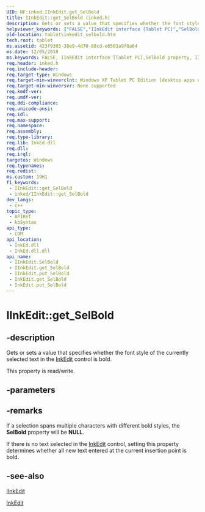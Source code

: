 ```yaml
---
UID: NF:inked.IInkEdit.get_SelBold
title: IInkEdit::get_SelBold (inked.h)
description: Gets or sets a value that specifies whether the font style of the currently selected text in the InkEdit control is bold.
helpviewer_keywords: ["FALSE","IInkEdit interface [Tablet PC]","SelBold property","IInkEdit.SelBold","IInkEdit.get_SelBold","IInkEdit::SelBold","IInkEdit::get_SelBold","IInkEdit::put_SelBold","InkEdit.get_SelBold","InkEdit.put_SelBold","NULL","SelBold property [Tablet PC]","SelBold property [Tablet PC]","IInkEdit interface","TRUE","get_SelBold","inked/IInkEdit::SelBold","inked/IInkEdit::get_SelBold","inked/IInkEdit::put_SelBold","put_SelBold","tablet.inkedit_selbold"]
old-location: tablet\inkedit_selbold.htm
tech.root: tablet
ms.assetid: 423f9303-38e9-4d70-88cd-e6503a9f0a64
ms.date: 12/05/2018
ms.keywords: FALSE, IInkEdit interface [Tablet PC],SelBold property, IInkEdit.SelBold, IInkEdit.get_SelBold, IInkEdit::SelBold, IInkEdit::get_SelBold, IInkEdit::put_SelBold, InkEdit.get_SelBold, InkEdit.put_SelBold, NULL, SelBold property [Tablet PC], SelBold property [Tablet PC],IInkEdit interface, TRUE, get_SelBold, inked/IInkEdit::SelBold, inked/IInkEdit::get_SelBold, inked/IInkEdit::put_SelBold, put_SelBold, tablet.inkedit_selbold
req.header: inked.h
req.include-header: 
req.target-type: Windows
req.target-min-winverclnt: Windows XP Tablet PC Edition [desktop apps only]
req.target-min-winversvr: None supported
req.kmdf-ver: 
req.umdf-ver: 
req.ddi-compliance: 
req.unicode-ansi: 
req.idl: 
req.max-support: 
req.namespace: 
req.assembly: 
req.type-library: 
req.lib: InkEd.dll
req.dll: 
req.irql: 
targetos: Windows
req.typenames: 
req.redist: 
ms.custom: 19H1
f1_keywords:
 - IInkEdit::get_SelBold
 - inked/IInkEdit::get_SelBold
dev_langs:
 - c++
topic_type:
 - APIRef
 - kbSyntax
api_type:
 - COM
api_location:
 - InkEd.dll
 - InkEd.dll.dll
api_name:
 - IInkEdit.SelBold
 - IInkEdit.get_SelBold
 - IInkEdit.put_SelBold
 - InkEdit.get_SelBold
 - InkEdit.put_SelBold
---
```


# IInkEdit::get_SelBold


## -description

Gets or sets a value that specifies whether the font style of the currently selected text in the <a href="/windows/desktop/tablet/inkedit-control-reference">InkEdit</a> control is bold.

This property is read/write.

## -parameters

## -remarks

If a selection spans multiple characters with different bold styles, the <b>SelBold</b> property will be <b>NULL</b>.

If there is no text selected in the <a href="/windows/desktop/tablet/inkedit-control">InkEdit</a> control, setting this property determines whether all new text entered at the current insertion point is bold.

## -see-also

<a href="../inked/nn-inked-iinkedit.md">IInkEdit</a>



<a href="/windows/desktop/tablet/inkedit-control-reference">InkEdit</a>
